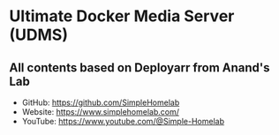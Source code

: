 # Ultimate Docker Media Server (UDMS)
## All contents based on Deployarr from Anand's Lab
- GitHub: https://github.com/SimpleHomelab
- Website: https://www.simplehomelab.com/
- YouTube: https://www.youtube.com/@Simple-Homelab
